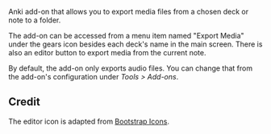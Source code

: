 Anki add-on that allows you to export media files from a chosen deck or note to a folder.

The add-on can be accessed from a menu item named "Export Media" under the gears icon besides each deck's name in the main screen. There is also an editor button to export media from the current note.

By default, the add-on only exports audio files. You can change that from the add-on's configuration under *Tools > Add-ons*.

## Credit

The editor icon is adapted from [Bootstrap Icons](https://icons.getbootstrap.com/).
